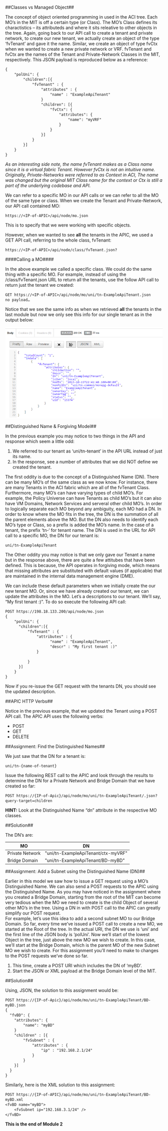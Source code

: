 ##Classes vs Managed Object##

The concept of object oriented programming in used in the ACI tree. Each MO’s in the MIT is off a certain type (or Class).  The MO’s Class defines its charactistics – its attributeds and where it sits releative to other objects in the tree.  Again, going back to our API call to create a tenant and private network, to create our new tenant, we actually create an object of the type ‘fvTenant’ and gave it the name.  Similar, we create an object of type fvCtx when we wanted to create a new private network or VRF.  fvTenant and fvCtx are the names of the Tenant and Private-Network Classes in the MIT, respectively.  This JSON payload is reproduced below as a reference:

```
{
	"polUni": {
      	"children":[{
          	"fvTenant" : {
              	"attributes" : {
                  	"name" : "ExampleApiTenant"
              	}
              	"children": [{
              		"fvCtx": {
                        "attributes": {
                            "name": "myVRF"
                        }
                    }
              	}]
          	}
      	}]
	}
}
```

*As an interesting side note, the name fvTenant makes as a Class name since it is a virtual fabric Tenant. However fvCtx is not an intuitive name.  Originally, Private-Networks were referred to as Context in ACI, The name was changed but the original MIT Class name for the context or Ctx is still a part of the underlying codebase and API.*

We can refer to a specific MO in our API calls or we can refer to all the MO of the same type or class. When we create the Tenant and Private-Network, our API call contained MO:

```
https://<IP-of-APIC>/api/node/mo.json
```

This is to specify that we were working with specific objects.

However, when we wanted to see **all** the tenants in the APIC, we used a GET API call, referring to the whole class, fvTenant:

```
https://<IP-of-APIC>/api/node/class/fvTenant.json?
```  

####Calling a MO####

In the above example we called a specific class.  We could do the same thing with a specific MO. For example, instead of using the /class/fvTenant.json URL to return all the tenants, use the follow API call to return just the tenant we created:

```
GET https://<IP-of-APIC>/api/node/mo/uni/tn-ExampleApiTenant.json
no payload…
```

Notice that we see the same info as when we retrieved **all** the tenants in the last module but now we only see this info for our single tenant as in the output below:

![Single Tenant Return](https://github.com/bgosselin/ACI-Learning-Modules/blob/master/Foundation/Module%202%20-%20API%20Overview/Content/tenantAPIReturn.png)

##Distinguished Name & Forgiving Model##

In the previous example you may notice to two things in the API and response which seem a little odd:
1. We referred to our tenant as ‘uni/tn-tenant’ in the API URL instead of just its name.
2. In the response, see a number of attributes that we did NOT define we created the tenant.

The first oddity is due to the concept of a Distinguished Name (DN).  There can be many MO’s of the same class as we now know. For instance, there are many Tenants in the ACI fabric which are all of the fvTenant Class.  Furthermore, many MO’s can have varying types of child MO’s. For example, the Policy Universe can have Tenants as child MO’s but it can also have VM Domains, Network Services and serveral other child MO’s. In order to logically separate each MO beyond any ambiguity, each MO had a DN.  In order to know where the MO fits in the tree, the DN is the summation of all the parent elements above the MO.  But the DN also needs to identify each MO’s type or Class, so a prefix is added the MO’s name.  In the case of a tenant, the prefix ‘tn-‘ for tenant name. 
The DN is used in the URL for API call to a specific MO, the DN for our tenant is:

```
uni/tn-ExampleApiTenant
```

The Other oddity you may notice is that we only gave our Tenant a name but in the response above, there are quite a few attitubes that have been defined.  This is because, the API operates in forgiving mode, which means that missing attributes are substituted with default values (if applicable) that are maintained in the internal data management engine (DME).

We can include these default parameters when we initially create the our new tenant MO.  Or, since we have already created our tenant, we can update the attributes in the MO. Let’s a descriptions to our tenant.  We’ll say, “My first tenant :)”.  To do so execute the following API call:

```
POST https://198.18.133.200/api/node/mo.json
{
	"polUni": {
      "children":[{
          "fvTenant" : {
              "attributes" : {
                  	"name" : "ExampleApiTenant",
                    "descr" : "My first tenant :)"
              }
              
          }
      }]
	}
} 
```

Now if you re-issue the GET request with the tenants DN, you should see the updated description.

##APIC HTTP Verbs##

Notice in the previous example, that we updated the Tenant using a POST API call.  The APIC API uses the following verbs:
- POST
- GET
- DELETE

##Assignment: Find the Distinguished Names##

We just saw that the DN for a tenant is:

```
uni/tn-{name-of-tenant}
```

Issue the following REST call to the APIC and look through the results to determine the DN for a Private Network and Bridge Domain that we have created so far:

```
POST https://{IP-of-Apic}/api/node/mo/uni/tn-ExampleApiTenant/.json?query-target=children
```

**HINT:** Look at the Distinguished Name “dn” attribute in the respective MO classes.

##Solution##

The DN’s are:

MO | DN |
---| ---
Private Network | "uni/tn-ExampleApiTenant/ctx-myVRF"
Bridge Domain | "uni/tn-ExampleApiTenant/BD-myBD"

##Assignment: Add a Subnet using the Distinguished Name (DN)##

Earlier in this model we saw how to issue a GET request using a MO’s Distinguished Name.  We can also send a POST requests to the APIC using the Distinguished Name.  As you may have noticed in the assignment where you created a Bridge Domain, starting from the root of the MIT can become very tedious when the MO we need to create is the child Object of several other MO’s in the tree.  Using a DN in with POST call to the APIC can greatly simplify our POST request.  
For example, let’s use this idea to add a second subnet MO to our Bridge Domain.  So far, every time we’ve issued a POST call to create a new MO, we started at the Root of the tree. In the actual URI, the DN we use is ‘uni’ and the first line of the JSON body is ‘polUni’. Now we’ll start of the lowest Object in the tree, just above the new MO we wish to create.  In this case, we’ll start at the Bridge Domain, which is the parent MO of the new Subnet MO we wish to create.
For this assignment you’ll need to make to changes to the POST requests we’ve done so far.

1.	This time, create a POST URI which includes the DN of ‘myBD’.
2.	Start the JSON or XML payload at the Bridge Domain level of the MIT.

##Solution##

Using, JSON, the solution to this assignment would be:

```
POST https://{IP-of-Apic}/api/node/mo/uni/tn-ExampleApiTenant/BD-myBD.json
{ 
  "fvBD": {
  	"attributes": {
  		"name": "myBD"
  	}
  	"children" : [{
  		"fvSubnet" : {
  			"attributes" : {
  				"ip" : "192.168.2.1/24"
  			}
  		}  
  	}]
  }
}
```

Similarly, here is the XML solution to this assignment:

```
POST https://{IP-of-APIC}/api/node/mo/uni/tn-ExampleApiTenant/BD-myBD.xml 
<fvBD name="myBD">
	<fvSubnet ip="192.168.3.1/24" />
</fvBD>
```

**This is the end of Module 2**
